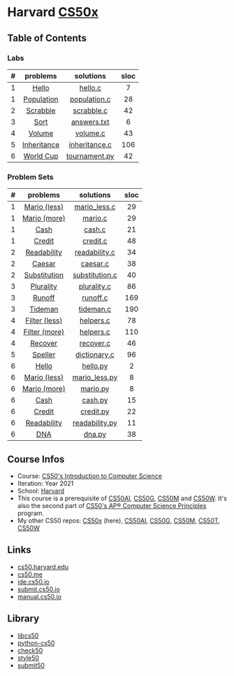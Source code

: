 # Harvard [CS50x](https://www.edx.org/course/introduction-computer-science-harvardx-cs50x)
## Table of Contents
### Labs
|  #  | problems | solutions | sloc |
| :-: | :------: | :-------: | :--: |
|  1  | [Hello](https://cs50.harvard.edu/x/2021/labs/1/hello/)                                           | [hello.c](./labs/hello/hello.c)                                                                                                                                |    7   |
|  1  | [Population](https://cs50.harvard.edu/x/2021/labs/1/population/)                                 | [population.c](./labs/population/population.c)                                                                                                                 |   28   |
|  2  | [Scrabble](https://cs50.harvard.edu/x/2021/labs/2/)                                              | [scrabble.c](./labs/scrabble/scrabble.c)                                                                                                                       |   42   |
|  3  | [Sort](https://cs50.harvard.edu/x/2021/labs/3/)                                                  | [answers.txt](./labs/sort/answers.txt)                                                                                                                         |    6   |
|  4  | [Volume](https://cs50.harvard.edu/x/2021/labs/4/)                                                | [volume.c](./labs/volume/volume.c)                                                                                                                             |   43   |
|  5  | [Inheritance](https://cs50.harvard.edu/x/2021/labs/5/)                                           | [inheritance.c](./labs/inheritance/inheritance.c)                                                                                                              |   106  |
|  6  | [World Cup](https://cs50.harvard.edu/x/2021/labs/6/)                                             | [tournament.py](./labs/world_cup/tournament.py)                                                                                                                |   42   |

### Problem Sets
|  #  | problems | solutions | sloc |
| :-: | :------: | :-------: | :--: |
|  1  | [Mario (less)](https://cs50.harvard.edu/x/2021/psets/1/mario/less/)                              | [mario_less.c](./pset1/mario/mario_less.c)                                                                                                                     |   29   |
|  1  | [Mario (more)](https://cs50.harvard.edu/x/2021/psets/1/mario/more/)                              | [mario.c](./pset1/mario/mario.c)                                                                                                                               |   29   |
|  1  | [Cash](https://cs50.harvard.edu/x/2021/psets/1/cash/)                                            | [cash.c](./pset1/cash/cash.c)                                                                                                                                  |   21   |
|  1  | [Credit](https://cs50.harvard.edu/x/2021/psets/1/credit/)                                        | [credit.c](./pset1/credit/credit.c)                                                                                                                            |   48   |
|  2  | [Readability](https://cs50.harvard.edu/x/2021/psets/2/readability/)                              | [readability.c](./pset2/readability/readability.c)                                                                                                             |   34   |
|  2  | [Caesar](https://cs50.harvard.edu/x/2021/psets/2/caesar/)                                        | [caesar.c](./pset2/caesar/caesar.c)                                                                                                                            |   38   |
|  2  | [Substitution](https://cs50.harvard.edu/x/2021/psets/2/substitution/)                            | [substitution.c](./pset2/substitution/substitution.c)                                                                                                          |   40   |
|  3  | [Plurality](https://cs50.harvard.edu/x/2021/psets/3/plurality/)                                  | [plurality.c](./pset3/plurality/plurality.c)                                                                                                                   |   86   |
|  3  | [Runoff](https://cs50.harvard.edu/x/2021/psets/3/runoff/)                                        | [runoff.c](./pset3/runoff/runoff.c)                                                                                                                            |   169  |
|  3  | [Tideman](https://cs50.harvard.edu/x/2021/psets/3/tideman/)                                      | [tideman.c](./pset3/tideman/tideman.c)                                                                                                                         |   190  |
|  4  | [Filter (less)](https://cs50.harvard.edu/x/2021/psets/4/filter/less/)                            | [helpers.c](./pset4/filter_less/helpers.c)                                                                                                                     |   78   |
|  4  | [Filter (more)](https://cs50.harvard.edu/x/2021/psets/4/filter/more/)                            | [helpers.c](./pset4/filter/helpers.c)                                                                                                                          |   110  |
|  4  | [Recover](https://cs50.harvard.edu/x/2021/psets/4/recover/)                                      | [recover.c](./pset4/recover/recover.c)                                                                                                                         |   46   |
|  5  | [Speller](https://cs50.harvard.edu/x/2021/psets/5/speller/)                                      | [dictionary.c](./pset5/speller/dictionary.c)                                                                                                                   |   96   |
|  6  | [Hello](https://cs50.harvard.edu/x/2021/psets/6/hello/)                                          | [hello.py](./pset6/hello/hello.py)                                                                                                                             |    2   |
|  6  | [Mario (less)](https://cs50.harvard.edu/x/2021/psets/6/mario/less/)                              | [mario_less.py](./pset6/mario/mario_less.py)                                                                                                                   |    8   |
|  6  | [Mario (more)](https://cs50.harvard.edu/x/2021/psets/6/mario/more/)                              | [mario.py](./pset6/mario/mario.py)                                                                                                                             |    8   |
|  6  | [Cash](https://cs50.harvard.edu/x/2021/psets/6/cash/)                                            | [cash.py](./pset6/cash/cash.py)                                                                                                                                |   15   |
|  6  | [Credit](https://cs50.harvard.edu/x/2021/psets/6/credit/)                                        | [credit.py](./pset6/credit/credit.py)                                                                                                                          |   22   |
|  6  | [Readability](https://cs50.harvard.edu/x/2021/psets/6/readability/)                              | [readability.py](./pset6/readability/readability.py)                                                                                                           |   11   |
|  6  | [DNA](https://cs50.harvard.edu/x/2021/psets/6/dna/)                                              | [dna.py](./pset6/dna/dna.py)                                                                                                                                   |   38   |

## Course Infos
* Course: [CS50's Introduction to Computer Science](https://www.edx.org/course/introduction-computer-science-harvardx-cs50x)
* Iteration: Year 2021
* School: [Harvard](https://www.edx.org/school/harvardx)
* This course is a prerequisite of [CS50AI](https://www.edx.org/course/cs50s-introduction-to-artificial-intelligence-with-python), [CS50G](https://www.edx.org/course/cs50s-introduction-to-game-development), [CS50M](https://www.edx.org/course/cs50s-mobile-app-development-with-react-native) and [CS50W](https://www.edx.org/course/cs50s-web-programming-with-python-and-javascript). It's also the second part of [CS50's AP® Computer Science Principles](https://www.edx.org/xseries/harvardx-cs50-ap-computer-science-principles) program.
* My other CS50 repos: [CS50x](https://github.com/e1630m/edx-harvard-cs50x) (here), [CS50AI](https://github.com/e1630m/edx-harvard-cs50ai), [CS50G](https://github.com/e1630m/edx-harvard-cs50g), [CS50M](https://github.com/e1630m/edx-harvard-cs50m), [CS50T](https://github.com/e1630m/edx-harvard-cs50t), [CS50W](https://github.com/e1630m/edx-harvard-cs50w)

## Links
* [cs50.harvard.edu](https://cs50.harvard.edu/x/2021/)
* [cs50.me](https://cs50.me/cs50x)
* [ide.cs50.io](https://ide.cs50.io/)
* [submit.cs50.io](https://submit.cs50.io/)
* [manual.cs50.io](https://manual.cs50.io/)

## Library
* [libcs50](https://github.com/cs50/libcs50)
* [python-cs50](https://github.com/cs50/python-cs50)
* [check50](https://github.com/cs50/check50)
* [style50](https://github.com/cs50/style50)
* [submit50](https://github.com/cs50/submit50)
